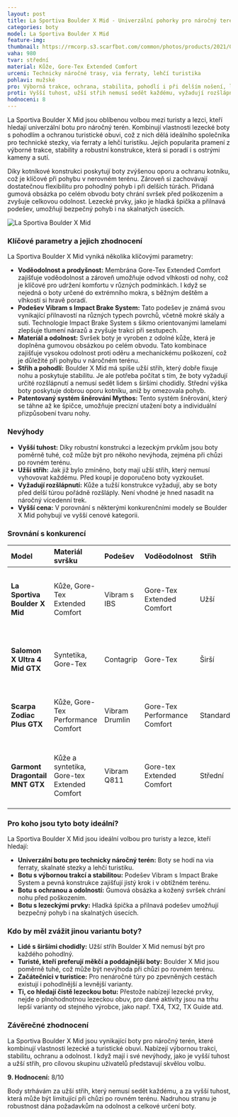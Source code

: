 ```yaml
---
layout: post
title: La Sportiva Boulder X Mid - Univerzální pohorky pro náročný terén
categories: boty
model: La Sportiva Boulder X Mid
feature-img: 
thumbnail: https://rmcorp.s3.scarfbot.com/common/photos/products/2021/04/19/c745e233903edd61eca208bf8cd5a7cf.jpg
vaha: 980
tvar: střední
material: Kůže, Gore-Tex Extended Comfort
urceni: Technicky náročné trasy, via ferraty, lehčí turistika
pohlavi: mužské
pro: Výborná trakce, ochrana, stabilita, pohodlí i při delším nošení, lezecké prvky.
proti: Vyšší tuhost, užší střih nemusí sedět každému, vyžadují rozšlápnutí.
hodnoceni: 8
---
```


La Sportiva Boulder X Mid jsou oblíbenou volbou mezi turisty a lezci, kteří hledají univerzální botu pro náročný terén. Kombinují vlastnosti lezecké boty s pohodlím a ochranou turistické obuvi, což z nich dělá ideálního společníka pro technické stezky, via ferraty a lehčí turistiku. Jejich popularita pramení z výborné trakce, stability a robustní konstrukce, která si poradí i s ostrými kameny a sutí.

Díky kotníkové konstrukci poskytují boty zvýšenou oporu a ochranu kotníku, což je klíčové při pohybu v nerovném terénu.  Zároveň si zachovávají dostatečnou flexibilitu pro pohodlný pohyb i při delších túrách.  Přidaná gumová obsázka po celém obvodu boty chrání svršek před poškozením a zvyšuje celkovou odolnost. Lezecké prvky, jako je hladká špička a přilnavá podešev, umožňují bezpečný pohyb i na skalnatých úsecích.

![La Sportiva Boulder X Mid](https://res.cloudinary.com/dvwv5cne3/image/fetch/w_auto,h_450,c_fill,g_auto,f_auto,q_auto/https://www.ferrino.cz/files/zbozi/23888/3.jpg)

### Klíčové parametry a jejich zhodnocení

La Sportiva Boulder X Mid vyniká několika klíčovými parametry:

*   **Voděodolnost a prodyšnost:** Membrána Gore-Tex Extended Comfort zajišťuje voděodolnost a zároveň umožňuje odvod vlhkosti od nohy, což je klíčové pro udržení komfortu v různých podmínkách.  I když se nejedná o boty určené do extrémního mokra, s běžným deštěm a vlhkostí si hravě poradí.
*   **Podešev Vibram s Impact Brake System:** Tato podešev je známá svou vynikající přilnavostí na různých typech povrchů, včetně mokré skály a suti. Technologie Impact Brake System s šikmo orientovanými lamelami zlepšuje tlumení nárazů a zvyšuje trakci při sestupech.
*   **Materiál a odolnost:** Svršek boty je vyroben z odolné kůže, která je doplněna gumovou obsázkou po celém obvodu. Tato kombinace zajišťuje vysokou odolnost proti oděru a mechanickému poškození, což je důležité při pohybu v náročném terénu.
*   **Střih a pohodlí:**  Boulder X Mid má spíše užší střih, který dobře fixuje nohu a poskytuje stabilitu.  Je ale potřeba počítat s tím, že boty vyžadují určité rozšlápnutí a nemusí sedět lidem s širšími chodidly.  Střední výška boty poskytuje dobrou oporu kotníku, aniž by omezovala pohyb.
*   **Patentovaný systém šněrování Mythos:** Tento systém šněrování, který se táhne až ke špičce, umožňuje precizní utažení boty a individuální přizpůsobení tvaru nohy.

### Nevýhody

*   **Vyšší tuhost:**  Díky robustní konstrukci a lezeckým prvkům jsou boty poměrně tuhé, což může být pro někoho nevýhoda, zejména při chůzi po rovném terénu.
*   **Užší střih:**  Jak již bylo zmíněno, boty mají užší střih, který nemusí vyhovovat každému. Před koupí je doporučeno boty vyzkoušet.
*   **Vyžadují rozšlápnutí:**  Kůže a tužší konstrukce vyžadují, aby se boty před delší túrou pořádně rozšláply. Není vhodné je hned nasadit na náročný vícedenní trek.
*   **Vyšší cena:** V porovnání s některými konkurenčními modely se Boulder X Mid pohybují ve vyšší cenové kategorii.

### Srovnání s konkurencí

| Model                 | Materiál svršku                        | Podešev         | Voděodolnost          | Střih        | Určení                                  | Pro                                                                        | Proti                                                                       |
| :-------------------- | :------------------------------------- | :-------------- | :-------------------- | :----------- | :---------------------------------------- | :------------------------------------------------------------------------- | :-------------------------------------------------------------------------- |
| **La Sportiva Boulder X Mid** | Kůže, Gore-Tex Extended Comfort | Vibram s IBS   | Gore-Tex Extended Comfort | Užší        | Technické trasy, via ferraty, lehká turistika | Výborná trakce, ochrana, stabilita, pohodlí, lezecké prvky.                    | Vyšší tuhost, užší střih, vyžadují rozšlápnutí, vyšší cena.                      |
| **Salomon X Ultra 4 Mid GTX** | Syntetika, Gore-Tex               | Contagrip       | Gore-Tex              | Širší       | Turistika, lehčí treking               | Lehké, pohodlné, dobrá trakce, voděodolné.                              | Méně odolné v náročném terénu, menší stabilita.                               |
| **Scarpa Zodiac Plus GTX** | Kůže, Gore-Tex Performance Comfort | Vibram Drumlin  | Gore-Tex Performance Comfort  | Standardní | Turistika, via ferraty, lehčí treking     | Odolné, stabilní, pohodlné, voděodolné.                                 | Vyšší hmotnost, méně vhodné pro lezecké pasáže.                             |
| **Garmont Dragontail MNT GTX**              | Kůže a syntetika, Gore-tex Extended Comfort                       |  Vibram Q811  | Gore-tex Extended Comfort             | Střední     | Technicky náročné trasy, via ferraty, dlouhé výlety                      | Výborná trakce, odolnost, pohodlné a s moderním střihem.                           |Vyšší cena a specifický design nemusí sedět každému              |

### Pro koho jsou tyto boty ideální?

La Sportiva Boulder X Mid jsou ideální volbou pro turisty a lezce, kteří hledají:

*   **Univerzální botu pro technicky náročný terén:** Boty se hodí na via ferraty, skalnaté stezky a lehčí turistiku.
*   **Botu s výbornou trakcí a stabilitou:** Podešev Vibram s Impact Brake System a pevná konstrukce zajišťují jistý krok i v obtížném terénu.
*   **Botu s ochranou a odolností:** Gumová obsázka a kožený svršek chrání nohu před poškozením.
*   **Botu s lezeckými prvky:** Hladká špička a přilnavá podešev umožňují bezpečný pohyb i na skalnatých úsecích.

### Kdo by měl zvážit jinou variantu boty?

*   **Lidé s širšími chodidly:** Užší střih Boulder X Mid nemusí být pro každého pohodlný.
*  **Turisté, kteří preferují měkčí a poddajnější boty:**  Boulder X Mid jsou poměrně tuhé, což může být nevýhoda při chůzi po rovném terénu.
*   **Začátečníci v turistice:** Pro nenáročné túry po zpevněných cestách existují i pohodlnější a levnější varianty.
* **Ti, co hledají čistě lezeckou botu:** Přestože nabízejí lezecké prvky, nejde o plnohodnotnou lezeckou obuv, pro dané aktivity jsou na trhu lepší varianty od stejného výrobce, jako např. TX4, TX2, TX Guide atd.

### Závěrečné zhodnocení

La Sportiva Boulder X Mid jsou vynikající boty pro náročný terén, které kombinují vlastnosti lezecké a turistické obuvi.  Nabízejí výbornou trakci, stabilitu, ochranu a odolnost.  I když mají i své nevýhody, jako je vyšší tuhost a užší střih, pro cílovou skupinu uživatelů představují skvělou volbu.

**9. Hodnocení:** 8/10

Body strhávám za užší střih, který nemusí sedět každému, a za vyšší tuhost, která může být limitující při chůzi po rovném terénu. Nadruhou stranu je robustnost dána požadavkům na odolnost a celkové určení boty.
